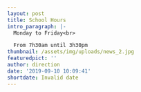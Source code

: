 ```yaml
---
layout: post
title: School Hours
intro_paragraph: |-
  Monday to Friday<br>

  From 7h30am until 3h30pm
thumbnail: /assets/img/uploads/news_2.jpg
featuredpict: ''
author: direction
date: '2019-09-10 10:09:41'
shortdate: Invalid date
---
```


